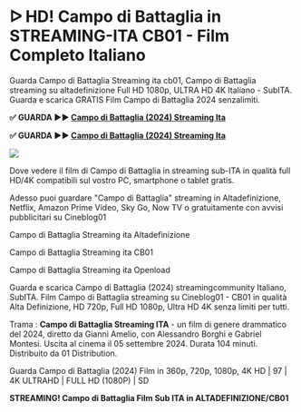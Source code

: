 # ᐅ HD! Campo di Battaglia in STREAMING-ITA CB01 - Film Completo Italiano
Guarda Campo di Battaglia Streaming ita cb01, Campo di Battaglia streaming su altadefinizione Full HD 1080p, ULTRA HD 4K Italiano - SubITA. Guarda e scarica GRATIS Film Campo di Battaglia 2024 senzalimiti.

**✅ GUARDA ►► [Campo di Battaglia (2024) Streaming Ita](https://moviecorn-tv.com/it/movie/1174246/campo-di-battaglia.html)**

**✅ GUARDA ►► [Campo di Battaglia (2024) Streaming Ita](https://moviecorn-tv.com/it/movie/1174246/campo-di-battaglia.html)**

<img src="https://image.tmdb.org/t/p/w300/devF9FPkrSU264SNfQHIdiEbAzm.jpg">

Dove vedere il film di Campo di Battaglia in streaming sub-ITA in qualità full HD/4K compatibili sul vostro PC, smartphone o tablet gratis.

Adesso puoi guardare "Campo di Battaglia" streaming in Altadefinizione, Netflix, Amazon Prime Video, Sky Go, Now TV o gratuitamente con avvisi pubblicitari su Cineblog01

Campo di Battaglia Streaming ita Altadefinizione

Campo di Battaglia Streaming ita CB01

Campo di Battaglia Streaming ita Openload

Guarda e scarica Campo di Battaglia (2024) streamingcommunity Italiano, SubITA. Film Campo di Battaglia streaming su Cineblog01 - CB01 in qualità Alta Definizione, HD 720p, Full HD 1080p, Ultra HD 4K senza limiti per tutti.

Trama : **Campo di Battaglia Streaming ITA** - un film di genere drammatico del 2024, diretto da Gianni Amelio, con Alessandro Borghi e Gabriel Montesi. Uscita al cinema il 05 settembre 2024. Durata 104 minuti. Distribuito da 01 Distribution.

Guarda Campo di Battaglia (2024) Film in 360p, 720p, 1080p, 4K HD | 97 | 4K ULTRAHD | FULL HD (1080P) | SD

**STREAMING! Campo di Battaglia Film Sub ITA in ALTADEFINIZIONE/CB01**
